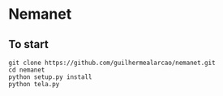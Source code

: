 # Nemanet
## To start
```$xslt
git clone https://github.com/guilhermealarcao/nemanet.git
cd nemanet
python setup.py install
python tela.py
```
